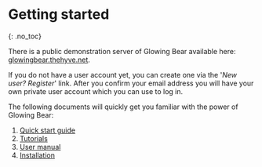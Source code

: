 # Getting started
{: .no_toc}

There is a public demonstration server of Glowing Bear available here:
[glowingbear.thehyve.net](http://glowingbear.thehyve.net/).

If you do not have a user account yet, you can create one via the '_New user?
 Register_' link. After you confirm your email address you will have your own
 private user account which you can use to log in.

The following documents will quickly get you familiar with the power of Glowing
Bear:
1. [Quick start guide](/docs/quickstart)
1. [Tutorials](/tutorials)
1. [User manual](/docs)
1. [Installation](/docs/installation)
